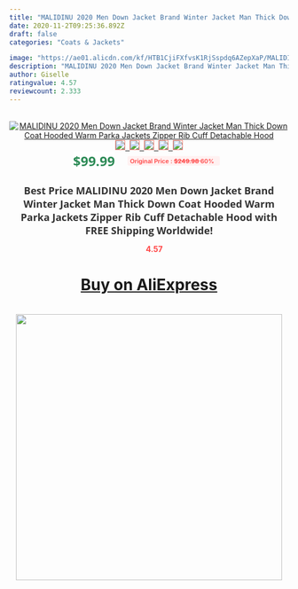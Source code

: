 ```yaml
---
title: "MALIDINU 2020 Men Down Jacket Brand Winter Jacket Man Thick Down Coat Hooded Warm Parka Jackets Zipper Rib Cuff Detachable Hood"
date: 2020-11-2T09:25:36.892Z
draft: false
categories: "Coats & Jackets"

image: "https://ae01.alicdn.com/kf/HTB1CjiFXfvsK1RjSspdq6AZepXaP/MALIDINU-2020-Men-Down-Jacket-Brand-Winter-Jacket-Man-Thick-Down-Coat-Hooded-Warm-Parka-Jackets.jpg"
description: "MALIDINU 2020 Men Down Jacket Brand Winter Jacket Man Thick Down Coat Hooded Warm Parka Jackets Zipper Rib Cuff Detachable Hood"
author: Giselle
ratingvalue: 4.57
reviewcount: 2.333
---
```

<br>
<div style="text-align: center;">
<a href="https://s.click.aliexpress.com/e/_AMJD1L" target="_blank" rel="nofollow noopener noreferrer"><img alt="MALIDINU 2020 Men Down Jacket Brand Winter Jacket Man Thick Down Coat Hooded Warm Parka Jackets Zipper Rib Cuff Detachable Hood" class="magnifier-image" src="https://ae01.alicdn.com/kf/HTB1CjiFXfvsK1RjSspdq6AZepXaP/MALIDINU-2020-Men-Down-Jacket-Brand-Winter-Jacket-Man-Thick-Down-Coat-Hooded-Warm-Parka-Jackets.jpg_640x640.jpg">
<br>
<img style="border:1px solid salmon" src="https://ae01.alicdn.com/kf/HTB1CjiFXfvsK1RjSspdq6AZepXaP/MALIDINU-2020-Men-Down-Jacket-Brand-Winter-Jacket-Man-Thick-Down-Coat-Hooded-Warm-Parka-Jackets.jpg_120x120.jpg">&nbsp;&nbsp;<img style="border:1px solid salmon" src="https://ae01.alicdn.com/kf/HTB1_sXBjjqhSKJjSspnq6A79XXai/MALIDINU-2020-Men-Down-Jacket-Brand-Winter-Jacket-Man-Thick-Down-Coat-Hooded-Warm-Parka-Jackets.jpg_120x120.jpg">&nbsp;&nbsp;<img style="border:1px solid salmon" src="https://ae01.alicdn.com/kf/HTB10cw6i6ihSKJjy0Feq6zJtpXaN/MALIDINU-2020-Men-Down-Jacket-Brand-Winter-Jacket-Man-Thick-Down-Coat-Hooded-Warm-Parka-Jackets.jpg_120x120.jpg">&nbsp;&nbsp;<img style="border:1px solid salmon" src="https://ae01.alicdn.com/kf/HTB1LQyFXiLxK1Rjy0Ffq6zYdVXaK/MALIDINU-2020-Men-Down-Jacket-Brand-Winter-Jacket-Man-Thick-Down-Coat-Hooded-Warm-Parka-Jackets.jpg_120x120.jpg">&nbsp;&nbsp;<img style="border:1px solid salmon" src="https://ae01.alicdn.com/kf/HTB1fXaaXkv85uJjSZFPq6Ah4pXaJ/MALIDINU-2020-Men-Down-Jacket-Brand-Winter-Jacket-Man-Thick-Down-Coat-Hooded-Warm-Parka-Jackets.jpg_120x120.jpg"></a></div><br0>
<div style="text-align: center;"><span style="background-color: white; border: 0px; box-sizing: border-box; color: seagreen; display: inline-block; font-family: &quot;open sans&quot; , &quot;arial&quot; , &quot;helvetica&quot; , sans-serif , &quot;heiti&quot;; font-size: 24px; font-stretch: inherit; font-weight: 700; line-height: inherit; margin: 0px 10px 0px 0px; padding: 0px; vertical-align: middle;">$99.99 </span>
<span style="background: rgb(255 , 241 , 241); border-radius: 3px; border: 0px; box-sizing: border-box; color: #ff4747; display: inline-block; font-family: inherit; font-size: 12px; font-stretch: inherit; font-style: inherit; font-variant: inherit; font-weight: 600; line-height: inherit; margin: 0px; padding: 2px 5px; transform: scale(0.9); vertical-align: middle;">Original Price : <b style="text-decoration: line-through;">$249.98 </b> 60%&nbsp;&nbsp;</span></div>
<h1 style="color: #333333; display: inline-block; font-family: &quot;open sans&quot; , &quot;arial&quot; , &quot;helvetica&quot; , sans-serif , &quot;heiti&quot;; font-size: 18px; font-stretch: inherit; font-weight: 700; text-align: center;">Best Price MALIDINU 2020 Men Down Jacket Brand Winter Jacket Man Thick Down Coat Hooded Warm Parka Jackets Zipper Rib Cuff Detachable Hood with FREE Shipping Worldwide!</h1>
<div style="color: #ff4747; text-align: center;">
<img src="https://4.bp.blogspot.com/-M0ZcTcb-5uY/XleCXlxnR4I/AAAAAAAAAEc/OrjgMkXV1oMQFaCRZj5HQwOCBcu3w1FegCPcBGAYYCw/s1600/star.png" style="height: 15px;">&nbsp;<b>4.57</b></div>
<div class="button_cont" align="center"><a class="buynow_a" href="https://s.click.aliexpress.com/e/_AMJD1L" target="_blank" rel="nofollow noopener noreferrer"><H1>Buy on AliExpress</H1></a></div><br>
<div class="separator" style="clear: both; text-align: center;">
<img src="https://lh3.googleusercontent.com/-pTy5HemUv9M/XlePHvY0dAI/AAAAAAAAAE4/0nX5iRUoIWY8eMW9Dpxeirr157OZliDIgCLcBGAsYHQ/s1600/badge.gif" width="480">
</div>
